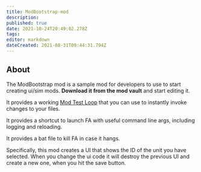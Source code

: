 ```yaml
---
title: ModBootstrap-mod
description: 
published: true
date: 2021-10-24T20:49:02.278Z
tags: 
editor: markdown
dateCreated: 2021-08-31T09:44:31.794Z
---
```


## About

The ModBootstrap mod is a sample mod for developers to use to start creating ui/sim mods. **Download it from the mod vault** and start editing it.

It provides a working [Mod Test Loop](/Modding/Mod-test-loop) that you can use to instantly invoke changes to your files.

It provides a shortcut to launch FA with useful command line args, including logging and reloading.

It provides a bat file to kill FA in case it hangs.

Specifically, this mod creates a UI that shows the ID of the unit you have selected. When you change the ui code it will destroy the previous UI and create a new one, when you hit the save button.